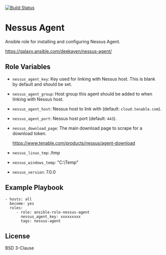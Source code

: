 [![Build Status](https://travis-ci.org/deekayen/ansible-role-nessus-agent.svg?branch=master)](https://travis-ci.org/deekayen/ansible-role-nessus-agent)

Nessus Agent
============

Ansible role for installing and configuring Nessus Agent.

https://galaxy.ansible.com/deekayen/nessus-agent/

Role Variables
--------------

- `nessus_agent_key`: Key used for linking with Nessus host. This is blank by default and should be set.

- `nessus_agent_group`: Host group this agent should be added to when linking with Nessus host.

- `nessus_agent_host`: Nessus host to link with (default: `cloud.tenable.com`).

- `nessus_agent_port`: Nessus host port (default: `443`).

- `nessus_download_page`: The main download page to scrape for a download token.

    https://www.tenable.com/products/nessus/agent-download

- `nessus_linux_tmp`: /tmp

- `nessus_windows_temp`: "C:\\Temp"

- `nessus_version`: 7.0.0

Example Playbook
----------------

    - hosts: all
      become: yes
      roles:
         - role: ansible-role-nessus-agent
           nessus_agent_key: xxxxxxxxx
           tags: nessus-agent

License
-------

BSD 3-Clause
